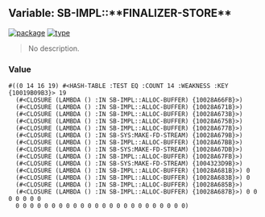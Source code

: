 ## Variable: SB-IMPL::\*\*FINALIZER-STORE\*\*
[![package](https://img.shields.io/badge/Package-SB--IMPL-5f9ea0.svg?style=social&colorA=999999)](../) [![type](https://img.shields.io/badge/Type-Variable-5f9ea0.svg?style=social&colorA=999999)](../#variable) 

> No description.

### Value
```
#((0 14 16 19) #<HASH-TABLE :TEST EQ :COUNT 14 :WEAKNESS :KEY {10019B09B3}> 19
  (#<CLOSURE (LAMBDA () :IN SB-IMPL::ALLOC-BUFFER) {10028A66FB}>)
  (#<CLOSURE (LAMBDA () :IN SB-IMPL::ALLOC-BUFFER) {10028A671B}>)
  (#<CLOSURE (LAMBDA () :IN SB-IMPL::ALLOC-BUFFER) {10028A673B}>)
  (#<CLOSURE (LAMBDA () :IN SB-IMPL::ALLOC-BUFFER) {10028A675B}>)
  (#<CLOSURE (LAMBDA () :IN SB-IMPL::ALLOC-BUFFER) {10028A677B}>)
  (#<CLOSURE (LAMBDA () :IN SB-SYS:MAKE-FD-STREAM) {10028A679B}>)
  (#<CLOSURE (LAMBDA () :IN SB-IMPL::ALLOC-BUFFER) {10028A67BB}>)
  (#<CLOSURE (LAMBDA () :IN SB-SYS:MAKE-FD-STREAM) {10028A67DB}>)
  (#<CLOSURE (LAMBDA () :IN SB-IMPL::ALLOC-BUFFER) {10028A67FB}>)
  (#<CLOSURE (LAMBDA () :IN SB-SYS:MAKE-FD-STREAM) {1004323D9B}>)
  (#<CLOSURE (LAMBDA () :IN SB-IMPL::ALLOC-BUFFER) {10028A681B}>) 0
  (#<CLOSURE (LAMBDA () :IN SB-IMPL::ALLOC-BUFFER) {10028A683B}>) 0
  (#<CLOSURE (LAMBDA () :IN SB-IMPL::ALLOC-BUFFER) {10028A685B}>)
  (#<CLOSURE (LAMBDA () :IN SB-IMPL::ALLOC-BUFFER) {10028A687B}>) 0 0 0 0 0 0 0
  0 0 0 0 0 0 0 0 0 0 0 0 0 0 0 0 0 0 0 0 0 0 0 0)
```
